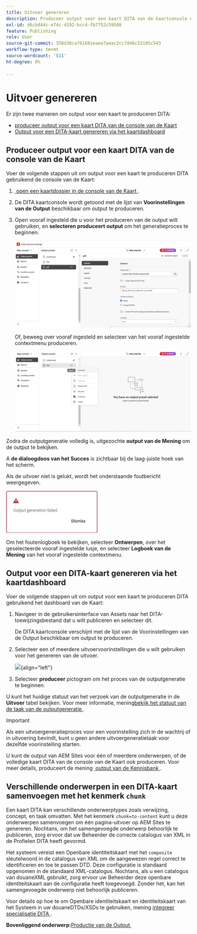 ```yaml
---
title: Uitvoer genereren
description: Produceer output voor een kaart DITA van de kaartconsole en het dashboard van de Kaart in AEM Guides.
exl-id: d6cbd44c-e74c-4192-bcc4-fb7752c59508
feature: Publishing
role: User
source-git-commit: 358d38ca761661eaee7aeac2cc7d46c53105c543
workflow-type: tm+mt
source-wordcount: '511'
ht-degree: 0%

---
```


# Uitvoer genereren

Er zijn twee manieren om output voor een kaart te produceren DITA:

- [&#x200B; produceer output voor een kaart DITA van de console van de Kaart &#x200B;](#generate-output-for-a-dita-map-from-the-map-console)
- [Output voor een DITA-kaart genereren via het kaartdashboard](#generate-output-for-a-dita-map-from-the-map-dashboard)

## Produceer output voor een kaart DITA van de console van de Kaart

Voer de volgende stappen uit om output voor een kaart te produceren DITA gebruikend de console van de Kaart:

1. [&#x200B; open een kaartdossier in de console van de Kaart &#x200B;](./open-files-map-console.md).
2. De DITA kaartconsole wordt getoond met de lijst van **Voorinstellingen van de Output** beschikbaar om output te produceren.

3. Open vooraf ingesteld die u voor het produceren van de output wilt gebruiken, en **selecteren produceert output** om het generatieproces te beginnen.

   <img src="images/generate-output-pdf.png" alt="tabblad Metagegevens" width="600">

   Of, beweeg over vooraf ingesteld en selecteer **&#x200B;**&#x200B;van het vooraf ingestelde contextmenu produceren.


   <img src="images/generate-preset-map-console.png" alt="tabblad Metagegevens" width="600">

Zodra de outputgeneratie volledig is, uitgezochte **output van de Mening** om de output te bekijken.

A **de dialoogdoos van het Succes** is zichtbaar bij de laag-juiste hoek van het scherm.

Als de uitvoer niet is gelukt, wordt het onderstaande foutbericht weergegeven.

<img src="images/error-log.png" alt="foutenlogboek" width="250">

Om het foutenlogboek te bekijken, selecteer **Ontwerpen**, over het geselecteerde vooraf ingestelde lusje, en selecteer **Logboek van de Mening** van het vooraf ingestelde contextmenu.

## Output voor een DITA-kaart genereren via het kaartdashboard

Voer de volgende stappen uit om output voor een kaart te produceren DITA gebruikend het dashboard van de Kaart:

1. Navigeer in de gebruikersinterface van Assets naar het DITA-toewijzingsbestand dat u wilt publiceren en selecteer dit.

   De DITA kaartconsole verschijnt met de lijst van de Voorinstellingen van de Output beschikbaar om output te produceren.

1. Selecteer een of meerdere uitvoervoorinstellingen die u wilt gebruiken voor het genereren van de uitvoer.

   ![](images/generate-multiple-outputs-uuid.png){align="left"}

1. Selecteer **produceer** pictogram om het proces van de outputgeneratie te beginnen.


U kunt het huidige statuut van het verzoek van de outputgeneratie in de **Uitvoer** tabel bekijken. Voor meer informatie, mening [&#x200B; bekijk het statuut van de taak van de outputgeneratie &#x200B;](./generate-output-manage-process.md#view-the-status-of-the-output-generation-task).

>[!IMPORTANT]
>
> Als een uitvoergeneratieproces voor een voorinstelling zich in de wachtrij of in uitvoering bevindt, kunt u geen andere uitvoergeneratietaak voor dezelfde voorinstelling starten.

U kunt de output van AEM Sites voor één of meerdere onderwerpen, of de volledige kaart DITA van de console van de Kaart ook produceren. Voor meer details, produceert de mening [&#x200B; output van de Kennisbank &#x200B;](web-editor-article-publishing.md#id218CK0U019I).

## Verschillende onderwerpen in een DITA-kaart samenvoegen met het kenmerk `chunk`

Een kaart DITA kan verschillende onderwerptypes zoals verwijzing, concept, en taak omvatten. Met het kenmerk `chunk=to-content` kunt u deze onderwerpen samenvoegen om één pagina-uitvoer op AEM Sites te genereren. Nochtans, om het samengevoegde onderwerp behoorlijk te publiceren, zorg ervoor dat uw Beheerder de correcte catalogus van XML in de Profielen DITA heeft gevormd.

Het systeem vereist een Openbare identiteitskaart met het `composite` sleutelwoord in de catalogus van XML om de aangewezen regel correct te identificeren en toe te passen DTD.
Deze configuratie is standaard opgenomen in de standaard XML-catalogus. Nochtans, als u een catalogus van douaneXML gebruikt, zorg ervoor uw Beheerder deze openbare identiteitskaart aan de configuratie heeft toegevoegd. Zonder het, kan het samengevoegde onderwerp niet behoorlijk publiceren.

Voor details op hoe te om Openbare identiteitskaart en identiteitskaart van het Systeem in uw douaneDTDs/XSDs te gebruiken, mening [&#x200B; integreer specialisatie DITA &#x200B;](../cs-install-guide/dita-ot-specialization.md#integrate-dita-specialization-id211mb0e00xa).



**Bovenliggend onderwerp:**&#x200B;[&#x200B; Productie van de Output &#x200B;](generate-output.md)
